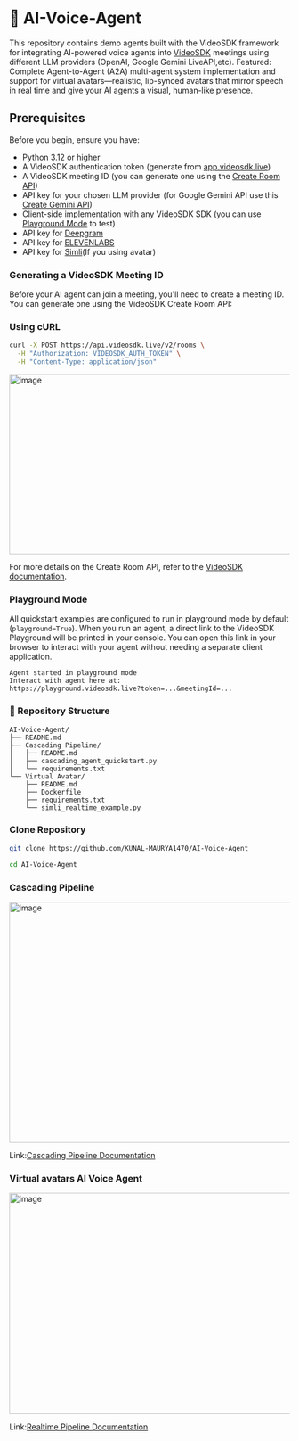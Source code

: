 # 🚀 AI-Voice-Agent
This repository contains demo agents built with the VideoSDK framework for integrating AI-powered voice agents into [VideoSDK](https://docs.videosdk.live) meetings using different LLM providers (OpenAI, Google Gemini LiveAPI,etc). Featured: Complete Agent-to-Agent (A2A) multi-agent system implementation and support for virtual avatars—realistic, lip-synced avatars that mirror speech in real time and give your AI agents a visual, human-like presence.

## Prerequisites

Before you begin, ensure you have:

- Python 3.12 or higher
- A VideoSDK authentication token (generate from [app.videosdk.live](https://app.videosdk.live))
- A VideoSDK meeting ID (you can generate one using the [Create Room API](https://docs.videosdk.live/api-reference/realtime-communication/create-room))
- API key for your chosen LLM provider (for Google Gemini API use this [Create Gemini API](https://aistudio.google.com/))
- Client-side implementation with any VideoSDK SDK (you can use [Playground Mode](https://playground.videosdk.live) to test)
- API key for [Deepgram](https://console.deepgram.com/)
- API key for [ELEVENLABS](https://elevenlabs.io/)
- API key for [Simli](https://app.simli.com/avatars)(If you using avatar)

### Generating a VideoSDK Meeting ID

Before your AI agent can join a meeting, you'll need to create a meeting ID. You can generate one using the VideoSDK Create Room API:

### Using cURL

```bash
curl -X POST https://api.videosdk.live/v2/rooms \
  -H "Authorization: VIDEOSDK_AUTH_TOKEN" \
  -H "Content-Type: application/json"
```
<img width="1352" height="323" alt="image" src="https://github.com/user-attachments/assets/5f39dc71-e191-415f-b88f-f8e67cad190c" />



For more details on the Create Room API, refer to the [VideoSDK documentation](https://docs.videosdk.live/api-reference/realtime-communication/create-room).

### Playground Mode

All quickstart examples are configured to run in playground mode by default (`playground=True`). When you run an agent, a direct link to the VideoSDK Playground will be printed in your console. You can open this link in your browser to interact with your agent without needing a separate client application.

```
Agent started in playground mode
Interact with agent here at:
https://playground.videosdk.live?token=...&meetingId=...
```


### 📁 Repository Structure

```
AI-Voice-Agent/
├── README.md
├── Cascading Pipeline/
│   ├── README.md
│   ├── cascading_agent_quickstart.py
│   └── requirements.txt
└── Virtual Avatar/
    ├── README.md
    ├── Dockerfile
    ├── requirements.txt
    └── simli_realtime_example.py
```    

### Clone Repository
```bash
git clone https://github.com/KUNAL-MAURYA1470/AI-Voice-Agent

cd AI-Voice-Agent
```

### Cascading Pipeline

<img width="940" height="432" alt="image" src="https://github.com/user-attachments/assets/be7a5909-efc3-4613-abd0-f8b99566ac43" />

Link:[Cascading Pipeline Documentation](./Cascading%20Pipeline/README.md)

### Virtual avatars AI Voice Agent
<img width="940" height="397" alt="image" src="https://github.com/user-attachments/assets/796d2886-e484-4a5b-b4f6-d7fc0d753cbc" />

Link:[Realtime Pipeline Documentation](./Virtual%20Avatar/README.md)








